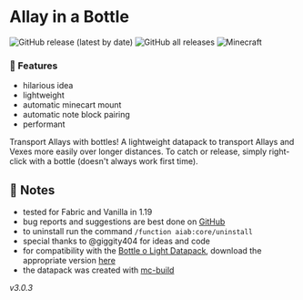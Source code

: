 # Allay in a Bottle

![GitHub release (latest by date)](https://img.shields.io/github/v/release/2mal3/Allay-in-a-Bottle?style=flat-square) ![GitHub all releases](https://img.shields.io/github/downloads/2mal3/Allay-in-a-Bottle/total?style=flat-square) ![Minecraft](https://img.shields.io/badge/Minecraft-1.19-orange?style=flat-square)

### 📖 Features

- hilarious idea
- lightweight
- automatic minecart mount
- automatic note block pairing
- performant

Transport Allays with bottles!
A lightweight datapack to transport Allays and Vexes more easily over longer distances.
To catch or release, simply right-click with a bottle (doesn't always work first time).

## 📒 Notes

- tested for Fabric and Vanilla in 1.19
- bug reports and suggestions are best done on [GitHub](https://github.com/2mal3/Allay-in-a-Bottle/issues)
- to uninstall run the command `/function aiab:core/uninstall`
- special thanks to @giggity404 for ideas and code
- for compatibility with the [Bottle o Light Datapack](https://www.planetminecraft.com/data-pack/bottle-o-light/), download the appropriate version [here](https://github.com/2mal3/Allay-in-a-Bottle/releases/download/v1.0.3/Allay-in-a-Amethyst-Bottle.zip)
- the datapack was created with [mc-build](https://github.com/mc-build/mc-build)

_v3.0.3_
